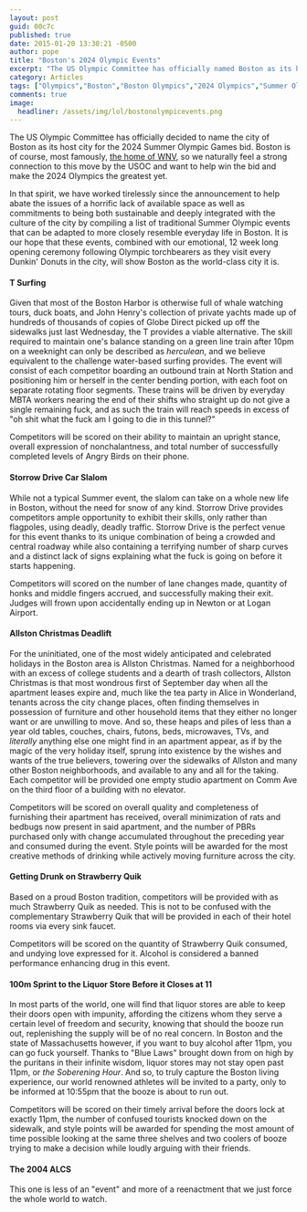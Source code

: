 ```yaml
---
layout: post
guid: 00c7c
published: true
date: 2015-01-20 13:30:21 -0500
author: pope
title: "Boston's 2024 Olympic Events"
excerpt: "The US Olympic Committee has officially named Boston as its host city for the 2024 Summer Olympics bid, and we have worked tirelessly since then to help by compiling a list of events that can be adapted to more closely resemble everyday life in Boston."
category: Articles
tags: ["Olympics","Boston","Boston Olympics","2024 Olympics","Summer Olympics","MBTA","totally accurate information","baseball","green line","Allston Christmas","PBR","beer","booze","Massachusetts","Strawberry Quik"]
comments: true 
image:
  headliner: /assets/img/lol/bostonolympicevents.png
---
```


The US Olympic Committee has officially decided to name the city of Boston as its host city for the 2024 Summer Olympic Games bid. Boston is of course, most famously, [the home of WNV](http://warrantynowvoid.com/post/5ef9c), so we naturally feel a strong connection to this move by the USOC and want to help win the bid and make the 2024 Olympics the greatest yet.

In that spirit, we have worked tirelessly since the announcement to help abate the issues of a horrific lack of available space as well as commitments to being both sustainable and deeply integrated with the culture of the city by compiling a list of traditional Summer Olympic events that can be adapted to more closely resemble everyday life in Boston. It is our hope that these events, combined with our emotional, 12 week long opening ceremony following Olympic torchbearers as they visit every Dunkin' Donuts in the city, will show Boston as the world-class city it is.

#### T Surfing

Given that most of the Boston Harbor is otherwise full of whale watching tours, duck boats, and John Henry's collection of private yachts made up of hundreds of thousands of copies of Globe Direct picked up off the sidewalks just last Wednesday, the T provides a viable alternative. The skill required to maintain one's balance standing on a green line train after 10pm on a weeknight can only be described as _herculean_, and we believe equivalent to the challenge water-based surfing provides. The event will consist of each competitor boarding an outbound train at North Station and positioning him or herself in the center bending portion, with each foot on separate rotating floor segments. These trains will be driven by everyday MBTA workers nearing the end of their shifts who straight up do not give a single remaining fuck, and as such the train will reach speeds in excess of "oh shit what the fuck am I going to die in this tunnel?"

Competitors will be scored on their ability to maintain an upright stance, overall expression of nonchalantness, and total number of successfully completed levels of Angry Birds on their phone.

#### Storrow Drive Car Slalom

While not a typical Summer event, the slalom can take on a whole new life in Boston, without the need for snow of any kind. Storrow Drive provides competitors ample opportunity to exhibit their skills, only rather than flagpoles, using deadly, deadly traffic. Storrow Drive is the perfect venue for this event thanks to its unique combination of being a crowded and central roadway while also containing a terrifying number of sharp curves and a distinct lack of signs explaining what the fuck is going on before it starts happening.

Competitors will scored on the number of lane changes made, quantity of honks and middle fingers accrued, and successfully making their exit. Judges will frown upon accidentally ending up in Newton or at Logan Airport.

#### Allston Christmas Deadlift

For the uninitiated, one of the most widely anticipated and celebrated holidays in the Boston area is Allston Christmas. Named for a neighborhood with an excess of college students and a dearth of trash collectors, Allston Christmas is that most wondrous first of September day when all the apartment leases expire and, much like the tea party in Alice in Wonderland, tenants across the city change places, often finding themselves in possession of furniture and other household items that they either no longer want or are unwilling to move. And so, these heaps and piles of less than a year old tables, couches, chairs, futons, beds, microwaves, TVs, and _literally_ anything else one might find in an apartment appear, as if by the magic of the very holiday itself, sprung into existence by the wishes and wants of the true believers, towering over the sidewalks of Allston and many other Boston neighborhoods, and available to any and all for the taking. Each competitor will be provided one empty studio apartment on Comm Ave on the third floor of a building with no elevator.

Competitors will be scored on overall quality and completeness of furnishing their apartment has received, overall minimization of rats and bedbugs now present in said apartment, and the number of PBRs purchased only with change accumulated throughout the preceding year and consumed during the event. Style points will be awarded for the most creative methods of drinking while actively moving furniture across the city.

#### Getting Drunk on Strawberry Quik

Based on a proud Boston tradition, competitors will be provided with as much Strawberry Quik as needed. This is not to be confused with the complementary Strawberry Quik that will be provided in each of their hotel rooms via every sink faucet.

Competitors will be scored on the quantity of Strawberry Quik consumed, and undying love expressed for it. Alcohol is considered a banned performance enhancing drug in this event.

#### 100m Sprint to the Liquor Store Before it Closes at 11

In most parts of the world, one will find that liquor stores are able to keep their doors open with impunity, affording the citizens whom they serve a certain level of freedom and security, knowing that should the booze run out, replenishing the supply will be of no real concern. In Boston and the state of Massachusetts however, if you want to buy alcohol after 11pm, you can go fuck yourself. Thanks to "Blue Laws" brought down from on high by the puritans in their infinite wisdom, liquor stores may not stay open past 11pm, or _the Soberening Hour_. And so, to truly capture the Boston living experience, our world renowned athletes will be invited to a party, only to be informed at 10:55pm that the booze is about to run out.

Competitors will be scored on their timely arrival before the doors lock at exactly 11pm, the number of confused tourists knocked down on the sidewalk, and style points will be awarded for spending the most amount of time possible looking at the same three shelves and two coolers of booze trying to make a decision while loudly arguing with their friends.

#### The 2004 ALCS

This one is less of an "event" and more of a reenactment that we just force the whole world to watch.